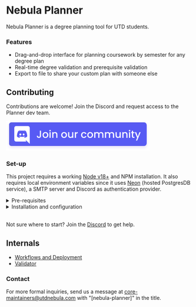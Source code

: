# Nebula Planner

Nebula Planner is a degree planning tool for UTD students.

### Features

- Drag-and-drop interface for planning coursework by semester for any degree plan
- Real-time degree validation and prerequisite validation
- Export to file to share your custom plan with someone else

## Contributing

Contributions are welcome! Join the Discord and request access to the Planner dev team.

<a href="https://discord.com/invite/tcpcnfxmeQ"><img src=".github/discord-join-banner.svg" /></a>

### Set-up

This project requires a working [Node v18+](https://nodejs.org/en/) and NPM
installation. It also requires local environment variables since it uses [Neon](https://neon.tech) (hosted PostgresDB service), a SMTP server and Discord as authentication provider.

<details>
<summary>
Pre-requisites
</summary> <br />
To be able to start development on Planner make sure that you have the following pre-requisites installed:

- [Node.js v16 or above](https://nodejs.org/en)
- [Git](https://git-scm.com/downloads)
- [Python3.10](https://www.python.org/downloads)
</details>

<details>
<summary>
Installation and configuration
</summary> <br />

1. Clone repository and install web dependencies:

```bash
git clone https://github.com/UTDNebula/planner.git
cd planner
npm install
```

2.  Copy `.env.example file` to `.env`:

    Copy the contents of the `.env.example` file at the root of the repo to a new file called `.env`.

3.  Setting up Neon:

    Neon is a hosting service for PostgreSQL.

    1.  Install the [Neon CLI](https://neon.tech/docs/reference/cli-install).
    2.  Run `neonctl auth` and follow the on-screen prompts to login or create an account.
    3.  Run `neonctl projects create --name planner-dev` to create a Neon project for Planner.
    4.  Copy the string listed under 'Connection Uri' (ex: `postgres://my-user:my-password@my-project-id.us-east-2.aws.neon.tech/neondb`) and update the `DATABASE_URL` and `DIRECT_DATABASE_URL` variables in your .env file, as shown below.

        ```bash
        # Prisma
        DATABASE_URL="<your connection uri here>"
        DIRECT_DATABASE_URL="<your connection uri here>"
        ```

4.  Apply database migrations:

    ```bash
    npx prisma migrate dev
    ```

5.  Setting up an auth provider. You need at least one of these to log in. We recommend you only add Discord for convenience.

      <details>
      <summary>
      Discord
      </summary> <br />

    1.  [Go to Discord Developer Portal — My Applications](https://discord.com/developers/applications)

    2.  Click on New Application <br />
        <img src="https://images.tango.us/workflows/3a8e357f-f80d-4e7d-ab54-84e04d812a3b/steps/8a6d90a6-766e-4f64-81d2-aad5369e5cc6/37e55606-f5cf-4b65-8d27-a489cf3b2548.png?crop=focalpoint&fit=crop&fp-x=0.8798&fp-y=0.0761&fp-z=2.8622&w=1200&mark-w=0.2&mark-pad=0&mark64=aHR0cHM6Ly9pbWFnZXMudGFuZ28udXMvc3RhdGljL21hZGUtd2l0aC10YW5nby13YXRlcm1hcmsucG5n&ar=1860%3A972" width="500"/>

    3.  Type "planner" <br />
        <img src="https://images.tango.us/workflows/3a8e357f-f80d-4e7d-ab54-84e04d812a3b/steps/c3607164-c3fa-4863-b185-1dbe14024dcf/e808af4c-a2ad-49e6-bae1-46becac64620.png?crop=focalpoint&fit=crop&fp-x=0.5003&fp-y=0.5195&fp-z=1.7367&w=1200&mark-w=0.2&mark-pad=0&mark64=aHR0cHM6Ly9pbWFnZXMudGFuZ28udXMvc3RhdGljL21hZGUtd2l0aC10YW5nby13YXRlcm1hcmsucG5n&ar=1860%3A972" width="500"/>

    4.  Agree to their terms of service <br />
        <img src="https://images.tango.us/workflows/3a8e357f-f80d-4e7d-ab54-84e04d812a3b/steps/3817a6f6-9db3-4d2b-b854-060ea05efb07/bbaaffd2-84af-4f57-993e-fb3e518050e8.png?crop=focalpoint&fit=crop&fp-x=0.3704&fp-y=0.5967&fp-z=3.0224&w=1200&mark-w=0.2&mark-pad=0&mark64=aHR0cHM6Ly9pbWFnZXMudGFuZ28udXMvc3RhdGljL21hZGUtd2l0aC10YW5nby13YXRlcm1hcmsucG5n&ar=1860%3A972" width="500"/>

    5.  Click to create <br />
        <img src="https://images.tango.us/workflows/3a8e357f-f80d-4e7d-ab54-84e04d812a3b/steps/381f5fdc-52a6-432f-aaa7-fd3ad4a0d9fd/d3c413bd-e571-478d-b0bc-943453ea22cd.png?crop=focalpoint&fit=crop&fp-x=0.6067&fp-y=0.6944&fp-z=2.8139&w=1200&mark-w=0.2&mark-pad=0&mark64=aHR0cHM6Ly9pbWFnZXMudGFuZ28udXMvc3RhdGljL21hZGUtd2l0aC10YW5nby13YXRlcm1hcmsucG5n&ar=1860%3A972" width="500"/>

    6.  Click on OAuth2 <br />
        <img src="https://images.tango.us/workflows/3a8e357f-f80d-4e7d-ab54-84e04d812a3b/steps/288e8db5-a787-4d34-b880-d81f0b47c159/7ceb6401-b585-42ad-8caa-6e27c809920b.png?crop=focalpoint&fit=crop&fp-x=0.1145&fp-y=0.3308&fp-z=2.0043&w=1200&mark-w=0.2&mark-pad=0&mark64=aHR0cHM6Ly9pbWFnZXMudGFuZ28udXMvc3RhdGljL21hZGUtd2l0aC10YW5nby13YXRlcm1hcmsucG5n&ar=1860%3A972" width="500"/>

    7.  Click on reset the secret <br />
        <img src="https://images.tango.us/workflows/3a8e357f-f80d-4e7d-ab54-84e04d812a3b/steps/db7245b1-f2b3-4a3d-b6f4-7b97f8083e17/2a275c61-cd86-45b5-a6b8-cb2ac3743ec0.png?crop=focalpoint&fit=crop&fp-x=0.5390&fp-y=0.3889&fp-z=2.6534&w=1200&mark-w=0.2&mark-pad=0&mark64=aHR0cHM6Ly9pbWFnZXMudGFuZ28udXMvc3RhdGljL21hZGUtd2l0aC10YW5nby13YXRlcm1hcmsucG5n&ar=1860%3A972" width="500"/>

    8.  Click on "Yes, do it!" and copy the generated secret <br />
        <img src="https://images.tango.us/workflows/3a8e357f-f80d-4e7d-ab54-84e04d812a3b/steps/d4f78559-7a1a-4830-8db6-4affe5fd1016/c3d73e52-d444-4079-b580-79df13b1c56b.png?crop=focalpoint&fit=crop&fp-x=0.6040&fp-y=0.5828&fp-z=2.7720&w=1200&mark-w=0.2&mark-pad=0&mark64=aHR0cHM6Ly9pbWFnZXMudGFuZ28udXMvc3RhdGljL21hZGUtd2l0aC10YW5nby13YXRlcm1hcmsucG5n&ar=1860%3A972" width="500"/>

    9.  Click on "Add Redirect" <br />
        <img src="https://images.tango.us/workflows/3a8e357f-f80d-4e7d-ab54-84e04d812a3b/steps/1cfa1227-d190-4c8c-be1d-39ceb5695331/4153c637-e000-461c-9ce9-628100e47ca9.png?crop=focalpoint&fit=crop&fp-x=0.3013&fp-y=0.5257&fp-z=2.6458&w=1200&mark-w=0.2&mark-pad=0&mark64=aHR0cHM6Ly9pbWFnZXMudGFuZ28udXMvc3RhdGljL21hZGUtd2l0aC10YW5nby13YXRlcm1hcmsucG5n&ar=1860%3A972" width="500"/>

    10. Paste "http://localhost:3000/api/auth/callback/discord" into input <br />
        <img src="https://images.tango.us/workflows/3a8e357f-f80d-4e7d-ab54-84e04d812a3b/steps/911a3bd2-0c59-49ed-9b84-ee4a38da287c/f86cc139-bed2-4b29-86ba-41b2d8b6ac8d.png?crop=focalpoint&fit=crop&fp-x=0.4237&fp-y=0.5267&fp-z=1.6062&w=1200&mark-w=0.2&mark-pad=0&mark64=aHR0cHM6Ly9pbWFnZXMudGFuZ28udXMvc3RhdGljL21hZGUtd2l0aC10YW5nby13YXRlcm1hcmsucG5n&ar=1860%3A972" width="500"/>

    11. Click on save changes at the bottom <br />
        <img src="https://images.tango.us/workflows/3a8e357f-f80d-4e7d-ab54-84e04d812a3b/steps/e7149cf3-3501-437c-8900-bb38ac380174/cf87bca6-2e88-43e7-993a-256b4901c0ca.png?crop=focalpoint&fit=crop&fp-x=0.8790&fp-y=0.8951&fp-z=6.0984&w=1200&mark-w=0.2&mark-pad=0&mark64=aHR0cHM6Ly9pbWFnZXMudGFuZ28udXMvc3RhdGljL21hZGUtd2l0aC10YW5nby13YXRlcm1hcmsucG5n&ar=1860%3A972" width="500"/>

    12. Copy and paste your secret and clientID (also on the OAuth2 page) into your `.env`:

        ```bash
           # Next Auth Discord Provider
           DISCORD_CLIENT_ID=<discord-client-id-goes-here>
           DISCORD_CLIENT_SECRET=<discord-secret-goes-here>
        ```

      </details>

      <details>
      <summary>
      Nodemailer
      </summary> <br />

    1. [Go to Mailtrap: Email Delivery Platform](https://mailtrap.io/)

    2. Click on Sign up for free and create your account <br />
       <img src="https://images.tango.us/workflows/4a569e1c-9ecf-4f99-ab9d-a40276d05712/steps/7fffd762-ca52-48ae-8f52-9abe8bec674e/2776f9dc-afd5-4d96-9b84-f15edb03c6b2.png?crop=focalpoint&fit=crop&fp-x=0.4401&fp-y=0.4563&fp-z=2.7257&w=1200&blend-align=bottom&blend-mode=normal&blend-x=800&blend64=aHR0cHM6Ly9pbWFnZXMudGFuZ28udXMvc3RhdGljL21hZGUtd2l0aC10YW5nby13YXRlcm1hcmsucG5n" width="500" />

    3. Click on Start Testing <br />
       <img src="https://images.tango.us/workflows/4a569e1c-9ecf-4f99-ab9d-a40276d05712/steps/90d46aef-6ed5-419b-b55a-76e4b652e76e/298eac80-6d87-49a8-bdaf-86483c385401.png?crop=focalpoint&fit=crop&fp-x=0.4903&fp-y=0.2912&fp-z=2.7181&w=1200&blend-align=bottom&blend-mode=normal&blend-x=800&blend64=aHR0cHM6Ly9pbWFnZXMudGFuZ28udXMvc3RhdGljL21hZGUtd2l0aC10YW5nby13YXRlcm1hcmsucG5n" width="500" />

    4. Click on Nodemailer <br />
       <img src="https://images.tango.us/workflows/4a569e1c-9ecf-4f99-ab9d-a40276d05712/steps/1156a1c2-6851-46a2-a777-fcd821309ef0/2933e425-6917-45d5-a383-b36d627773d5.png?crop=focalpoint&fit=crop&fp-x=0.4505&fp-y=0.4830&fp-z=2.8207&w=1200&blend-align=bottom&blend-mode=normal&blend-x=800&blend64=aHR0cHM6Ly9pbWFnZXMudGFuZ28udXMvc3RhdGljL21hZGUtd2l0aC10YW5nby13YXRlcm1hcmsucG5n" width="500" />
    5. Copy the host, port, user, and pass values.

    </details>

6.  Run and configure validator

    ```bash
    cd validator
    python3.10 -m venv venv # Create virtual environment
    source venv/bin/activate # Use virtual enviornment
    flask --app api run
    ```

    Add the validator to `.env`:

    ```bash
    # DEGREE VALIDATOR
    VALIDATOR=http://localhost:5000
    ```

7.  Generate `Prisma` client and run web server:

    ```bash
    npm run prisma:generate
    npm run dev
    ```

   </details>

<br />
<!-- TODO(@jasonappah): Copy this over to Confluence, link here. Would probably be worth revisiting/possibly rewriting other docs in this repo as well -->
<!-- Check out this [blog](https://btt.skgr.xyz/blog/nebula-planner-tech-stack) to learn about the stack we are using and a basic overview of the codebase. -->

Not sure where to start? Join the [Discord](https://discord.com/invite/tcpcnfxmeQ) to get help.

## Internals

- [Workflows and Deployment](docs/WORKFLOWS_AND_DEPLOYMENT.md)
- [Validator](docs/VALIDATOR.md)

### Contact

For more formal inquiries, send us a message at core-maintainers@utdnebula.com
with "[nebula-planner]" in the title.
